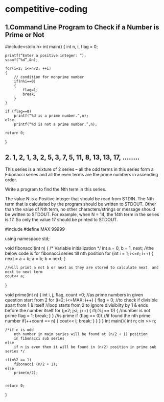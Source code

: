 # competitive-coding

## 1.Command Line Program to Check if a Number is Prime or Not

#include<stdio.h> 
int main()
{
    int n, i, flag = 0;

    printf(“Enter a positive integer: “);
    scanf(“%d”,&n);

    for(i=2; i<=n/2; ++i)
    {
        // condition for nonprime number
        if(n%i==0)
        {
            flag=1;
            break;
        }
    }

    if (flag==0)
        printf(“%d is a prime number.”,n);
    else
        printf(“%d is not a prime number.”,n);
    
    return 0;
}

## 2. 1, 2, 1, 3, 2, 5, 3, 7, 5, 11, 8, 13, 13, 17, ……..
This series is a mixture of 2 series – all the odd terms in this series form a Fibonacci series and all the even terms are the prime numbers in ascending order.

Write a program to find the Nth term in this series.

The value N is a Positive integer that should be read from STDIN.
The Nth term that is calculated by the program should be written to STDOUT.
Other than the value of Nth term, no other characters/strings or message should be written to STDOUT.
For example, when N = 14, the 14th term in the series is 17. So only the value 17 should be printed to STDOUT.


#include<iostream>
#define MAX 99999

using namespace std;

void fibonacci(int n)
{
    /* Variable initialization */
    int a = 0, b = 1, next;
    //the below code is for fibonacci series till nth position
    for (int i = 1; i<=n; i++)
    {
        next = a + b;
        a = b;
        b = next;
    }

    //will print a not b or next as they are stored to calculate next  and next to next term
    cout<< a;
}

void prime(int n)
{
    int i, j, flag, count =0;
    //as prime numbers in given question start from 2
    for (i=2; i<=MAX; i++)
    {
        flag = 0;
        //to check if divisible apart from 1 & itself
        //loop starts from 2 to ignore divisibilty by 1 & ends before the number itself
        for (j=2; j<i; j++)
        {
            if(i%j == 0)
            {
                //number is not prime
                flag = 1;
                break;
            }
        }
        //is prime
        if (flag == 0){
            //if found the nth prime number
            if(++count == n)
            {
                cout<< i;
                break;
            }
        }
    }
}
int main(){
    int n;
    cin >> n;
    
    /*if n is odd
        nth number in main series will be found at (n/2 + 1) position 
        in fibonacci sub series
    else 
        if n is even then it will be found in (n/2) position in prime sub series */
    
    if(n%2 == 1) 
        fibonacci (n/2 + 1);
    else 
        prime(n/2);
    
    
    return 0;
}






